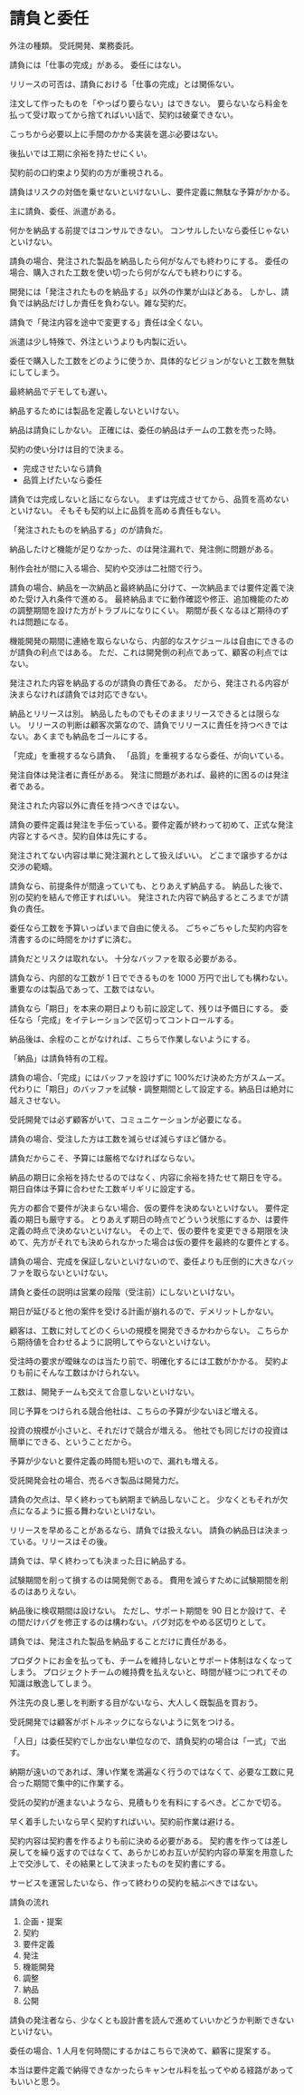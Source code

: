 # 請負と委任

外注の種類。
受託開発、業務委託。

請負には「仕事の完成」がある。
委任にはない。

リリースの可否は、請負における「仕事の完成」とは関係ない。

注文して作ったものを「やっぱり要らない」はできない。
要らないなら料金を払って受け取ってから捨てればいい話で、契約は破棄できない。

こっちから必要以上に手間のかかる実装を選ぶ必要はない。

後払いでは工期に余裕を持たせにくい。

契約前の口約束より契約の方が重視される。

請負はリスクの対価を乗せないといけないし、要件定義に無駄な予算がかかる。

主に請負、委任、派遣がある。

何かを納品する前提ではコンサルできない。
コンサルしたいなら委任じゃないといけない。

請負の場合、発注された製品を納品したら何がなんでも終わりにする。
委任の場合、購入された工数を使い切ったら何がなんでも終わりにする。

開発には「発注されたものを納品する」以外の作業が山ほどある。
しかし、請負では納品だけしか責任を負わない。雑な契約だ。

請負で「発注内容を途中で変更する」責任は全くない。

派遣は少し特殊で、外注というよりも内製に近い。

委任で購入した工数をどのように使うか、具体的なビジョンがないと工数を無駄にしてしまう。

最終納品でデモしても遅い。

納品するためには製品を定義しないといけない。

納品は請負にしかない。
正確には、委任の納品はチームの工数を売った時。

契約の使い分けは目的で決まる。

- 完成させたいなら請負
- 品質上げたいなら委任

請負では完成しないと話にならない。
まずは完成させてから、品質を高めないといけない。
そもそも契約以上に品質を高める責任もない。

「発注されたものを納品する」のが請負だ。

納品したけど機能が足りなかった、のは発注漏れで、発注側に問題がある。

制作会社が間に入る場合、契約や交渉は二社間で行う。

請負の場合、納品を一次納品と最終納品に分けて、一次納品までは要件定義で決めた受け入れ条件で進める。
最終納品までに動作確認や修正、追加機能のための調整期間を設けた方がトラブルになりにくい。
期間が長くなるほど期待のずれは問題になる。

機能開発の期間に連絡を取らないなら、内部的なスケジュールは自由にできるのが請負の利点ではある。
ただ、これは開発側の利点であって、顧客の利点ではない。

発注された内容を納品するのが請負の責任である。
だから、発注される内容が決まらなければ請負では対応できない。

納品とリリースは別。
納品したものでもそのままリリースできるとは限らない。
リリースの判断は顧客次第なので、請負でリリースに責任を持つべきではない。あくまでも納品をゴールにする。

「完成」を重視するなら請負、
「品質」を重視するなら委任、が向いている。

発注自体は発注者に責任がある。
発注に問題があれば、最終的に困るのは発注者である。

発注された内容以外に責任を持つべきではない。

請負の要件定義は発注を手伝っている。要件定義が終わって初めて、正式な発注内容とするべき。契約自体は先にする。

発注されてない内容は単に発注漏れとして扱えばいい。
どこまで譲歩するかは交渉の範疇。

請負なら、前提条件が間違っていても、とりあえず納品する。
納品した後で、別の契約を結んで修正すればいい。
発注された内容で納品するところまでが請負の責任。

委任なら工数を予算いっぱいまで自由に使える。
ごちゃごちゃした契約内容を清書するのに時間をかけずに済む。

請負だとリスクは取れない。
十分なバッファを取る必要がある。

請負なら、内部的な工数が 1 日でできるものを 1000 万円で出しても構わない。
重要なのは製品であって、工数ではない。

請負なら「期日」を本来の期日よりも前に設定して、残りは予備日にする。
委任なら「完成」をイテレーションで区切ってコントロールする。

納品後は、余程のことがなければ、こちらで作業しないようにする。

「納品」は請負特有の工程。

請負の場合、「完成」にはバッファを設けずに 100%だけ決めた方がスムーズ。
代わりに「期日」のバッファを試験・調整期間として設定する。納品日は絶対に越えさせない。

受託開発では必ず顧客がいて、コミュニケーションが必要になる。

請負の場合、受注した方は工数を減らせば減らすほど儲かる。

請負だからこそ、予算には厳格でなければならない。

納品の期日に余裕を持たせるのではなく、内容に余裕を持たせて期日を守る。
期日自体は予算に合わせた工数ギリギリに設定する。

先方の都合で要件が決まらない場合、仮の要件を決めないといけない。
要件定義の期日も厳守する。
とりあえず期日の時点でどういう状態にするか、は要件定義の時点で決めないといけない。
その上で、仮の要件を変更できる期限を決めて、先方がそれでも決められなかった場合は仮の要件を最終的な要件とする。

請負の場合、完成を保証しないといけないので、委任よりも圧倒的に大きなバッファを取らないといけない。

請負と委任の説明は営業の段階（受注前）にしないといけない。

期日が延びると他の案件を受ける計画が崩れるので、デメリットしかない。

顧客は、工数に対してどのくらいの規模を開発できるかわからない。
こちらから期待値を合わせるように説明してやらないといけない。

受注時の要求が曖昧なのは当たり前で、明確化するには工数がかかる。
契約よりも前にそんな工数はかけられない。

工数は、開発チームも交えて合意しないといけない。

同じ予算をつけられる競合他社は、こちらの予算が少ないほど増える。

投資の規模が小さいと、それだけで競合が増える。
他社でも同じだけの投資は簡単にできる、ということだから。

予算が少ないと要件定義の時間も短いので、漏れも増える。

受託開発会社の場合、売るべき製品は開発力だ。

請負の欠点は、早く終わっても納期まで納品しないこと。
少なくともそれが欠点になるように振る舞わないといけない。

リリースを早めることがあるなら、請負では扱えない。
請負の納品日は決まっている。リリースはその後。

請負では、早く終わっても決まった日に納品する。

試験期間を削って損するのは開発側である。
費用を減らすために試験期間を削るのはありえない。

納品後に検収期間は設けない。
ただし、サポート期間を 90 日とか設けて、その間だけバグを修正するのは構わない。バグ対応をやめる区切りとして。

請負では、発注された製品を納品することだけに責任がある。

プロダクトにお金を払っても、チームを維持しないとサポート体制はなくなってしまう。
プロジェクトチームの維持費を払えないと、時間が経つにつれてその知識は散逸してしまう。

外注先の良し悪しを判断する目がないなら、大人しく既製品を買おう。

受託開発では顧客がボトルネックにならないように気をつける。

「人日」は委任契約でしか出ない単位なので、請負契約の場合は「一式」で出す。

納期が遠いのであれば、薄い作業を満遍なく行うのではなくて、必要な工数に見合った期間で集中的に作業する。

受託の契約が進まないようなら、見積もりを有料にするべき。どこかで切る。

早く着手したいなら早く契約すればいい。契約前作業は避ける。

契約内容は契約書を作るよりも前に決める必要がある。
契約書を作っては差し戻してを繰り返すのではなくて、あらかじめお互いが契約内容の草案を用意した上で交渉して、その結果として決まったものを契約書にする。

サービスを運営したいなら、作って終わりの契約を結ぶべきではない。

請負の流れ

1. 企画・提案
2. 契約
3. 要件定義
4. 発注
5. 機能開発
6. 調整
7. 納品
8. 公開

請負の発注者なら、少なくとも設計書を読んで進めていいかどうか判断できないといけない。

委任の場合、1 人月を何時間にするかはこちらで決めて、顧客に提案する。

本当は要件定義で納得できなかったらキャンセル料を払ってやめる経路があってもいいと思う。
